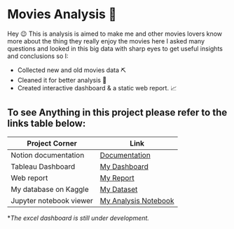 # Movies Analysis 🎥
Hey 😉 This is analysis is aimed to make me and other movies lovers know more about the thing they really enjoy the movies here I asked many questions and looked in this big data with sharp eyes to get useful insights and conclusions so I:

- Collected new and old movies data ⛏️
- Cleaned it for better analysis 🧹
- Created interactive dashboard & a static web report. 📈

## To see Anything in this project please refer to the links table below:
|                               Project Corner |                                         Link |
| --- | --- |
| Notion documentation     | [Documentation](https://attractive-collar-001.notion.site/Movies-Analysis-Documentation-07beb5442a634afa83c8d558de9b6547?pvs=4)|
| Tableau Dashboard        | [My Dashboard](https://public.tableau.com/app/profile/muhammed.ahmed.abd.el.aleam.elsayegh/viz/MoviesAnalysis_16932561851250/Dashboard1) |
| Web report               | [My Report](https://movies-analysis-report.onrender.com) |
| My database on Kaggle    | [My Dataset](https://www.kaggle.com/datasets/muhammedelsayegh/movies-analysis-dataset?select=movies-data.csv) |
| Jupyter notebook viewer  | [My Analysis Notebook](https://nbviewer.org/github/muhammed-abdelaleam/Youtube-gaming-analysis/tree/master/)|

**The excel dashboard is still under development.*
